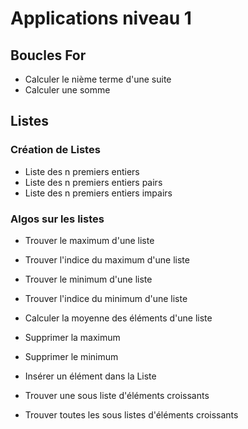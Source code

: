 # Applications niveau 1
## Boucles For
 * Calculer le nième terme d'une suite
 * Calculer une somme
 
## Listes
### Création de Listes
 * Liste des n premiers entiers
 * Liste des n premiers entiers pairs
 * Liste des n premiers entiers impairs
 
### Algos sur les listes
 * Trouver le maximum d'une liste
 * Trouver l'indice du maximum d'une liste
 * Trouver le minimum d'une liste
 * Trouver l'indice du minimum d'une liste
 * Calculer la moyenne des éléments d'une liste
 
 * Supprimer la maximum
 * Supprimer le minimum
 * Insérer un élément dans la Liste
 
 * Trouver une sous liste d'éléments croissants
 * Trouver toutes les sous listes d'éléments croissants
